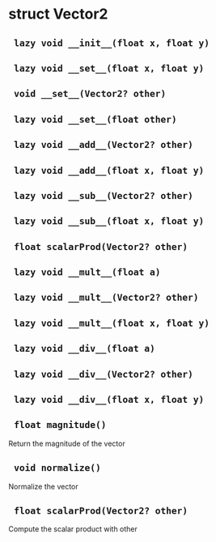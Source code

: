 # struct Vector2


## ` lazy void __init__(float x, float y)`


## ` lazy void __set__(float x, float y)`


## ` void __set__(Vector2? other)`


## ` lazy void __set__(float other)`


## ` lazy void __add__(Vector2? other)`


## ` lazy void __add__(float x, float y)`


## ` lazy void __sub__(Vector2? other)`


## ` lazy void __sub__(float x, float y)`


## ` float scalarProd(Vector2? other)`


## ` lazy void __mult__(float a)`


## ` lazy void __mult__(Vector2? other)`


## ` lazy void __mult__(float x, float y)`


## ` lazy void __div__(float a)`


## ` lazy void __div__(Vector2? other)`


## ` lazy void __div__(float x, float y)`


## ` float magnitude()`
Return the magnitude of the vector

## ` void normalize()`
Normalize the vector

## ` float scalarProd(Vector2? other)`
Compute the scalar product with other




